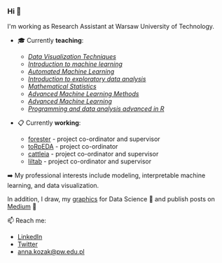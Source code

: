 ### Hi 👋

I'm working as Research Assistant at Warsaw University of Technology.

- :mortar_board: Currently **teaching**:
  - [*Data Visualization Techniques*](https://github.com/kozaka93/2024Z-DataVisualizationTechniques)
  - [*Introduction to machine learning*](https://github.com/kozaka93/2024Z-MachineLearning)
  - [*Automated Machine Learning*](https://github.com/kozaka93/2024Z-AutoML)
  - [*Introduction to exploratory data analysis*](https://github.com/kozaka93/2025L-ExploratoryDataAnalysis)
  - [*Mathematical Statistics*](https://github.com/kozaka93/2025L-MathematicalStatistics)
  - [*Advanced Machine Learning Methods*](https://github.com/kozaka93/2024L-AdvancedML)
  - [*Advanced Machine Learning*](https://github.com/kozaka93/2024L-DSAdvancedML)
  - [*Programming and data analysis advanced in R*](https://github.com/MI2-Education/2023L-AdvancedR)


- :clipboard: Currently **working**:
  - [forester](https://github.com/ModelOriented/forester) - project co-ordinator and supervisor
  - [toRpEDA](https://github.com/kozaka93/toRpEDA) - project co-ordinator
  - [cattleia](https://github.com/malwina0/cattleia) - project co-ordinator and supervisor
  - [liltab](https://github.com/azoz01/liltab) - project co-ordinator and supervisor
	

:arrow_right: My professional interests include modeling, interpretable machine learning, and data visualization. 

In addition, I draw, my [graphics](https://github.com/kozaka93/DataScienceGraphics) for Data Science 🎨 and publish posts on [Medium](https://medium.com/@kozaka) 📝 


📫 Reach me:
- [LinkedIn](https://www.linkedin.com/in/kozakanna/)
- [Twitter](https://twitter.com/kozaka93)
- [anna.kozak@pw.edu.pl](mailto:anna.kozak@pw.edu.pl)
